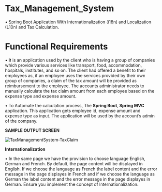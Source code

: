 # Tax_Management_System
•	Spring Boot Application With Internationalization (i18n) and Localization (L10n) and Tax Calculation.
# Functional Requirements
•	It is an application used by the client who is having a group of companies which provide various services like transport, 
food, accommodation, hospitals, institutes, and so on. The client had offered a benefit to their employees as, 
if an employee uses the services provided by their own group of companies, a claim of the tax amount will be provided as 
reimbursement to the employee.  The accounts administrator needs to manually calculate the tax claim amount from each 
employee based on the expense type and expense amount.

•	To Automate the calculation process, The **Spring Boot**, **Spring MVC** application. This application gets employee id, expense amount and expense type as input. 
The application will be used by the account’s admin of the company. 

**SAMPLE OUTPUT SCREEN**

![TaxManagementSystem-TaxClaim](/images/TMS.png)

**Internationalization**

•	In the same page we have the provision to choose language English, German and French. 
By default, the page content will be displayed in English. 
If we choose the language as French the label content and the error message in the page displayes in French 
and if we choose the language as German the label content and the error message in the page displayes in German. 
Ensure you implement the concept of Internationalization.
